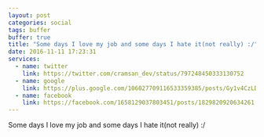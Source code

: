 ```yaml
---
layout: post
categories: social
tags: buffer
buffer: true
title: "Some days I love my job and some days I hate it(not really) :/"
date: 2016-11-11 17:23:31
services: 
  - name: twitter
    link: https://twitter.com/cramsan_dev/status/797248450333130752
  - name: google
    link: https://plus.google.com/106027709116533359385/posts/Gy1v4CzLD31
  - name: facebook
    link: https://facebook.com/1658129037803451/posts/1829820920634261
---
```


Some days I love my job and some days I hate it(not really) :/
